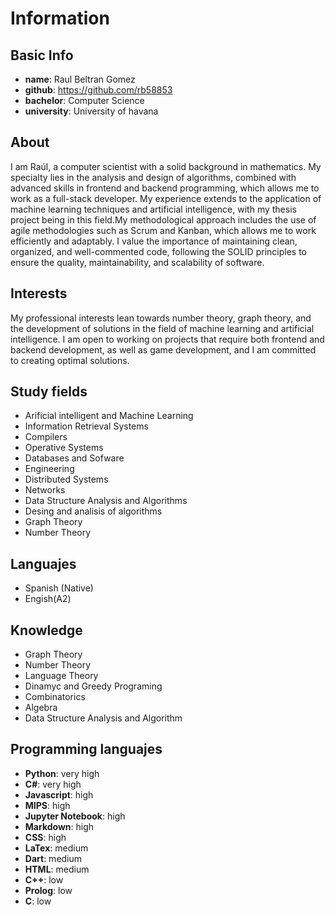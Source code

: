 # Information

## Basic Info
- **name**: Raul Beltran Gomez
- **github**: https://github.com/rb58853
- **bachelor**: Computer Science
- **university**: University of havana
    
## About 
I am Raúl, a computer scientist with a solid background in mathematics. My specialty lies in the analysis and design of algorithms, combined with advanced skills in frontend and backend programming, which allows me to work as a full-stack developer. My experience extends to the application of machine learning techniques and artificial intelligence, with my thesis project being in this field.My methodological approach includes the use of agile methodologies such as Scrum and Kanban, which allows me to work efficiently and adaptably. I value the importance of maintaining clean, organized, and well-commented code, following the SOLID principles to ensure the quality, maintainability, and scalability of software.

## Interests
My professional interests lean towards number theory, graph theory, and the development of solutions in the field of machine learning and artificial intelligence. I am open to working on projects that require both frontend and backend development, as well as game development, and I am committed to creating optimal solutions.

## Study fields 
- Arificial intelligent and Machine Learning
- Information Retrieval Systems
- Compilers
- Operative Systems
- Databases and Sofware
- Engineering
- Distributed Systems
- Networks
- Data Structure Analysis and Algorithms
- Desing and analisis of algorithms
- Graph Theory
- Number Theory
    
    
## Languajes
- Spanish (Native)
- Engish(A2)
    
## Knowledge
- Graph Theory
- Number Theory
- Language Theory
- Dinamyc and Greedy Programing
- Combinatorics
- Algebra
- Data Structure Analysis and Algorithm
    

## Programming languajes
- **Python**: very high
- **C#**: very high
- **Javascript**: high
- **MIPS**: high
- **Jupyter Notebook**: high
- **Markdown**: high
- **CSS**: high
- **LaTex**: medium
- **Dart**: medium
- **HTML**: medium
- **C++**: low
- **Prolog**: low
- **C**: low
    
<!-- ## skills
- **ReactJs**: high
- **React Native**: medium
- **ai**: high
- **simulation**: medium
- **machineLearning**: very high
- **net**: medium
- **Information Retrieval Systems**: very high
- **design and analysis of algorithms**: very high
- **compilers**: high
- **distributed system**: medium
- **Operating systems**: medium
- **networks**: low
- **unity engine**: high
- **django**: medium
- **Telegram bot**: medium
- **flutter**: medium -->